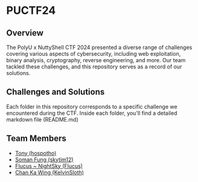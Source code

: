 # PUCTF24

## Overview
The PolyU x NuttyShell CTF 2024 presented a diverse range of challenges covering various aspects of cybersecurity, including web exploitation, binary analysis, cryptography, reverse engineering, and more. Our team tackled these challenges, and this repository serves as a record of our solutions.

## Challenges and Solutions
Each folder in this repository corresponds to a specific challenge we encountered during the CTF. Inside each folder, you'll find a detailed markdown file (README.md)

## Team Members
- [Tony (hospotho)](https://github.com/hospotho)
- [Soman Fung (skytim12)](https://github.com/skytim12)
- [Flucus ~ NightSky (Flucus)](https://github.com/Flucus)
- [Chan Ka Wing (KelvinSloth)](https://github.com/KelvinSloth)

